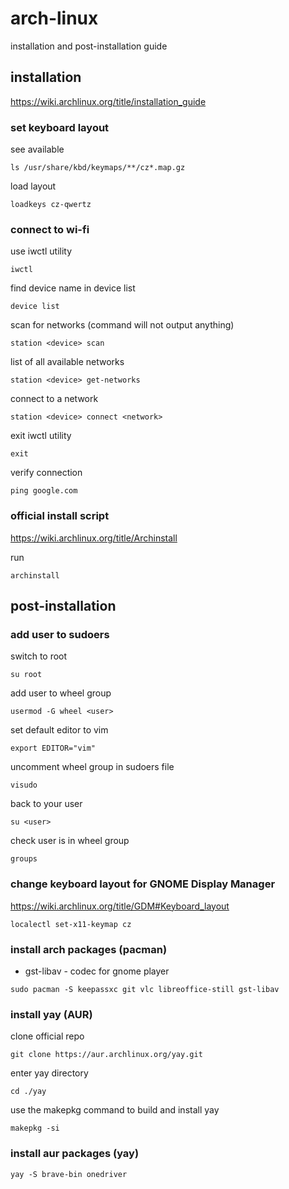 # arch-linux

installation and post-installation guide

## installation
https://wiki.archlinux.org/title/installation_guide

### set keyboard layout 
see available
```
ls /usr/share/kbd/keymaps/**/cz*.map.gz
```
load layout
```
loadkeys cz-qwertz
```

### connect to wi-fi
use iwctl utility
```
iwctl
```

find device name in device list
```
device list
```

scan for networks (command will not output anything)
```
station <device> scan
```

list of all available networks
```
station <device> get-networks
```

connect to a network
```
station <device> connect <network>
```

exit iwctl utility
```
exit
```

verify connection
```
ping google.com
```

###  official install script
https://wiki.archlinux.org/title/Archinstall

run
```
archinstall
```
## post-installation

### add user to sudoers

switch to root
```
su root
```

add user to wheel group
```
usermod -G wheel <user>
```

set default editor to vim
```
export EDITOR="vim"
```

uncomment wheel group in sudoers file
```
visudo
```

back to your user
```
su <user>
```

check user is in wheel group
```
groups
```

### change keyboard layout for GNOME Display Manager
https://wiki.archlinux.org/title/GDM#Keyboard_layout
```
localectl set-x11-keymap cz
```

### install arch packages (pacman)
- gst-libav - codec for gnome player
```
sudo pacman -S keepassxc git vlc libreoffice-still gst-libav
```

### install yay (AUR)

clone official repo
```
git clone https://aur.archlinux.org/yay.git
```

enter yay directory
```
cd ./yay
```

use the makepkg command to build and install yay
```
makepkg -si
```

### install aur packages (yay)
```
yay -S brave-bin onedriver
```
